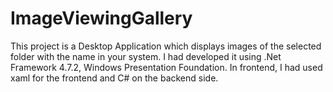 # ImageViewingGallery
This project is a Desktop Application which displays images of the selected folder with the name in your system. I had developed it using .Net Framework 4.7.2, Windows Presentation Foundation. In frontend, I had used xaml for the frontend and C# on the backend side. 

